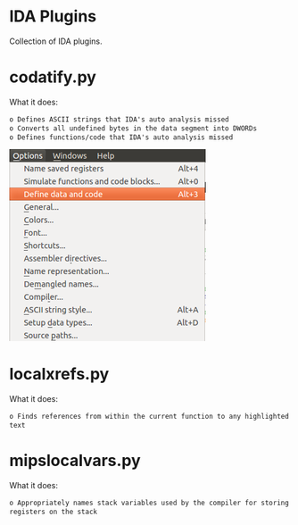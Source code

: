 IDA Plugins
===

Collection of IDA plugins.

codatify.py
===

What it does: 

	o Defines ASCII strings that IDA's auto analysis missed
	o Converts all undefined bytes in the data segment into DWORDs
	o Defines functions/code that IDA's auto analysis missed

![Running codatify.py](images/how_to_use_codatify.png)

localxrefs.py
===

What it does:

	o Finds references from within the current function to any highlighted text

mipslocalvars.py
===

What it does:

	o Appropriately names stack variables used by the compiler for storing registers on the stack
